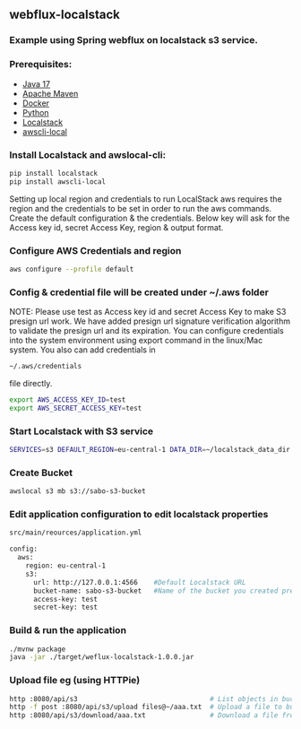 ## webflux-localstack

### Example using Spring webflux on localstack s3 service.

### Prerequisites:

* [Java 17](https://adoptium.net/)
* [Apache Maven](https:http://maven.apache.org/)
* [Docker](https://www.docker.com/)
* [Python](https://www.python.org/)
* [Localstack](https://github.com/localstack/localstack)
* [awscli-local](https://github.com/localstack/awscli-local)

### Install Localstack and awslocal-cli:
```bash
pip install localstack
pip install awscli-local
```

Setting up local region and credentials to run LocalStack
aws requires the region and the credentials to be set in order to run the aws commands. 
Create the default configuration & the credentials. 
Below key will ask for the Access key id, secret Access Key, region & output format.
### Configure AWS Credentials and region
```bash
aws configure --profile default
```
### Config & credential file will be created under ~/.aws folder
NOTE: Please use test as Access key id and secret Access Key to make S3 presign url work. 
We have added presign url signature verification algorithm to validate the presign url and its expiration. 
You can configure credentials into the system environment using export command in the linux/Mac system. 
You also can add credentials in 
```bash
~/.aws/credentials 
```
file directly.
```bash
export AWS_ACCESS_KEY_ID=test
export AWS_SECRET_ACCESS_KEY=test
```
### Start Localstack with S3 service
```bash
SERVICES=s3 DEFAULT_REGION=eu-central-1 DATA_DIR=~/localstack_data_dir localstack start
```
### Create Bucket
```bash
awslocal s3 mb s3://sabo-s3-bucket
```
### Edit application configuration to edit localstack properties
```bash
src/main/reources/application.yml

config:
  aws:
    region: eu-central-1
    s3:
      url: http://127.0.0.1:4566    #Default Localstack URL
      bucket-name: sabo-s3-bucket   #Name of the bucket you created previously
      access-key: test
      secret-key: test
```
### Build & run the application
```bash
./mvnw package
java -jar ./target/weflux-localstack-1.0.0.jar
```
### Upload file eg (using HTTPie)
```bash
http :8080/api/s3                                 # List objects in bucket
http -f post :8080/api/s3/upload files@~/aaa.txt  # Upload a file to bucket
http :8080/api/s3/download/aaa.txt                # Download a file from bucket
```